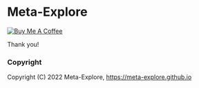 # Meta-Explore

<a href="https://www.paypal.me/chzng" target="_blank"><img src="https://www.buymeacoffee.com/assets/img/custom_images/orange_img.png" alt="Buy Me A Coffee" style="height: auto !important;width: auto !important;" ></a>

Thank you!


### Copyright

Copyright (C) 2022 Meta-Explore, https://meta-explore.github.io
